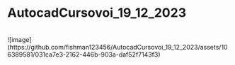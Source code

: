 # AutocadCursovoi_19_12_2023
 
<br>
![image](https://github.com/fishman123456/AutocadCursovoi_19_12_2023/assets/106389581/031ca7e3-2162-446b-903a-daf52f7143f3)

